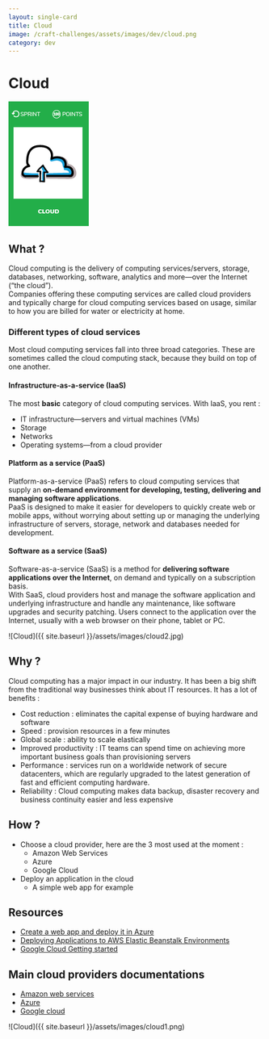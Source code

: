 ```yaml
---
layout: single-card
title: Cloud
image: /craft-challenges/assets/images/dev/cloud.png
category: dev
---
```


# Cloud
![Cloud](images/cloud.png)

## What ?
Cloud computing is the delivery of computing services/servers, storage, databases, networking, software, analytics and more—over the Internet (“the cloud”).  
Companies offering these computing services are called cloud providers and typically charge for cloud computing services based on usage, similar to how you are billed for water or electricity at home.

### Different types of cloud services
Most cloud computing services fall into three broad categories. These are sometimes called the cloud computing stack, because they build on top of one another.

#### Infrastructure-as-a-service (IaaS)
The most **basic** category of cloud computing services.
With IaaS, you rent :
* IT infrastructure—servers and virtual machines (VMs)
* Storage
* Networks
* Operating systems—from a cloud provider

#### Platform as a service (PaaS)
Platform-as-a-service (PaaS) refers to cloud computing services that supply an **on-demand environment for developing, testing, delivering and managing software applications**.   
PaaS is designed to make it easier for developers to quickly create web or mobile apps, without worrying about setting up or managing the underlying infrastructure of servers, storage, network and databases needed for development.

#### Software as a service (SaaS)
Software-as-a-service (SaaS) is a method for **delivering software applications over the Internet**, on demand and typically on a subscription basis.  
With SaaS, cloud providers host and manage the software application and underlying infrastructure and handle any maintenance, like software upgrades and security patching. Users connect to the application over the Internet, usually with a web browser on their phone, tablet or PC.

![Cloud]({{ site.baseurl }}/assets/images/cloud2.jpg)

## Why ?
Cloud computing has a major impact in our industry. It has been a big shift from the traditional way businesses think about IT resources.
It has a lot of benefits :
* Cost reduction : eliminates the capital expense of buying hardware and software
* Speed : provision resources in a few minutes
* Global scale : ability to scale elastically
* Improved productivity : IT teams can spend time on achieving more important business goals than provisioning servers
* Performance : services run on a worldwide network of secure datacenters, which are regularly upgraded to the latest generation of fast and efficient computing hardware.
* Reliability : Cloud computing makes data backup, disaster recovery and business continuity easier and less expensive

## How ?
* Choose a cloud provider, here are the 3 most used at the moment :
    * Amazon Web Services
    * Azure
    * Google Cloud
* Deploy an application in the cloud
    * A simple web app for example

## Resources
* [Create a web app and deploy it in Azure](https://azure.microsoft.com/en-us/get-started/web-app/)
* [Deploying Applications to AWS Elastic Beanstalk Environments](https://docs.aws.amazon.com/elasticbeanstalk/latest/dg/using-features.deploy-existing-version.html)
* [Google Cloud Getting started](https://cloud.google.com/getting-started/)

## Main cloud providers documentations
* [Amazon web services](https://aws.amazon.com/fr/documentation/)
* [Azure](https://docs.microsoft.com/en-us/azure/index)
* [Google cloud](https://cloud.google.com/docs/)

![Cloud]({{ site.baseurl }}/assets/images/cloud1.png)
